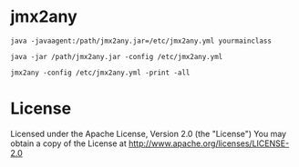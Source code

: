 # jmx2any

    java -javaagent:/path/jmx2any.jar=/etc/jmx2any.yml yourmainclass

    java -jar /path/jmx2any.jar -config /etc/jmx2any.yml

    jmx2any -config /etc/jmx2any.yml -print -all


# License

Licensed under the Apache License, Version 2.0 (the "License")
You may obtain a copy of the License at http://www.apache.org/licenses/LICENSE-2.0
